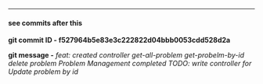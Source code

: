 






















<hr>

#### see commits after this

**git commit ID - f527964b5e83e3c222822d04bbb0053cdd528d2a**

**git message -**
*feat:*
*created controller*
*get-all-problem*
*get-probelm-by-id*
*delete problem*
*Problem Management completed*
*TODO: write controller for Update problem by id*